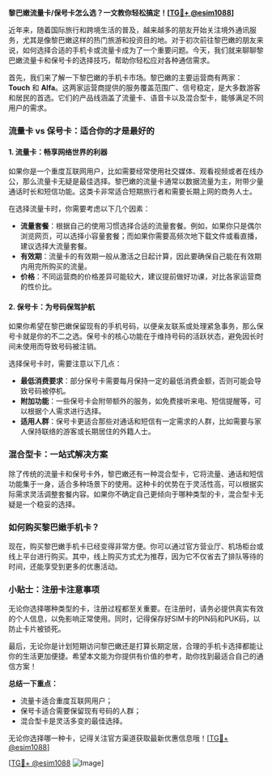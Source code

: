 **黎巴嫩流量卡/保号卡怎么选？一文教你轻松搞定！[[TG💪+ @esim1088](https://t.me/s/esim1088)]**

近年来，随着国际旅行和跨境生活的普及，越来越多的朋友开始关注境外通讯服务，尤其是像黎巴嫩这样的热门旅游和投资目的地。对于初次前往黎巴嫩的朋友来说，如何选择合适的手机卡或流量卡成为了一个重要问题。今天，我们就来聊聊黎巴嫩流量卡和保号卡的选择技巧，帮助你轻松应对各种通信需求。

首先，我们来了解一下黎巴嫩的手机卡市场。黎巴嫩的主要运营商有两家：**Touch** 和 **Alfa**。这两家运营商提供的服务覆盖范围广、信号稳定，是大多数游客和居民的首选。它们的产品线涵盖了流量卡、语音卡以及混合型卡，能够满足不同用户的需求。

### 流量卡 vs 保号卡：适合你的才是最好的

#### 1. 流量卡：畅享网络世界的利器
如果你是一个重度互联网用户，比如需要经常使用社交媒体、观看视频或者在线办公，那么流量卡无疑是最佳选择。黎巴嫩的流量卡通常以数据流量为主，附带少量通话时长和短信功能。这类卡非常适合短期旅行者和需要长期上网的商务人士。

在选择流量卡时，你需要考虑以下几个因素：

- **流量套餐**：根据自己的使用习惯选择合适的流量套餐。例如，如果你只是偶尔浏览网页，可以选择小容量套餐；而如果你需要高频次地下载文件或看直播，建议选择大流量套餐。
- **有效期**：流量卡的有效期一般从激活之日起计算，因此要确保自己能在有效期内用完所购买的流量。
- **价格**：不同运营商的价格差异可能较大，建议提前做好功课，对比各家运营商的性价比。

#### 2. 保号卡：为号码保驾护航
如果你希望在黎巴嫩保留现有的手机号码，以便亲友联系或处理紧急事务，那么保号卡就是你的不二之选。保号卡的核心功能在于维持号码的活跃状态，避免因长时间未使用而导致号码被注销。

选择保号卡时，需要注意以下几点：

- **最低消费要求**：部分保号卡需要每月保持一定的最低消费金额，否则可能会导致号码被停机。
- **附加功能**：一些保号卡会附带额外的服务，如免费接听来电、短信提醒等，可以根据个人需求进行选择。
- **适用人群**：保号卡更适合那些对通话和短信有一定需求的人群，比如需要与家人保持联络的游客或长期居住的外籍人士。

### 混合型卡：一站式解决方案
除了传统的流量卡和保号卡外，黎巴嫩还有一种混合型卡，它将流量、通话和短信功能集于一身，适合多种场景下的使用。这种卡的优势在于灵活性高，可以根据实际需求灵活调整套餐内容。如果你不确定自己更倾向于哪种类型的卡，混合型卡无疑是一个稳妥的选择。

### 如何购买黎巴嫩手机卡？
现在，购买黎巴嫩手机卡已经变得非常方便。你可以通过官方营业厅、机场柜台或线上平台进行购买。其中，线上购买方式尤为推荐，因为它不仅省去了排队等待的时间，还能享受到更多的优惠活动。

### 小贴士：注册卡注意事项
无论你选择哪种类型的卡，注册过程都至关重要。在注册时，请务必提供真实有效的个人信息，以免影响正常使用。同时，记得保存好SIM卡的PIN码和PUK码，以防止卡片被锁死。

最后，无论你是计划短期访问黎巴嫩还是打算长期定居，合理的手机卡选择都能让你的生活更加便捷。希望本文能为你提供有价值的参考，助你找到最适合自己的通信方案！

**总结一下重点：**
- 流量卡适合重度互联网用户；
- 保号卡适合需要保留现有号码的人群；
- 混合型卡是灵活多变的最佳选择。

无论你选择哪一种卡，记得关注官方渠道获取最新优惠信息哦！[[TG💪+ @esim1088](https://t.me/s/esim1088)]

[[TG💪+ @esim1088](https://t.me/s/esim1088) ![Image](https://i.postimg.cc/4NQfJmqS/Snipaste-2025-05-13-00-14-12.png)]